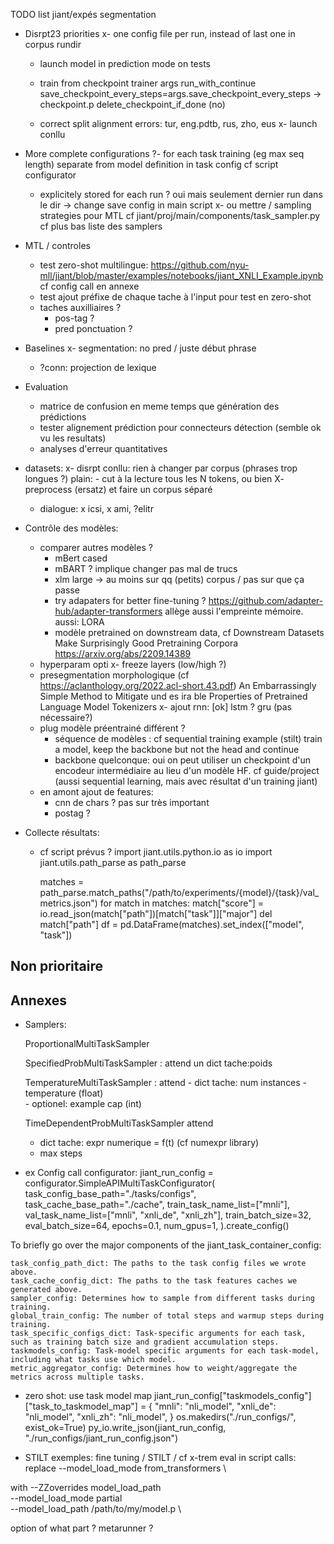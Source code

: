 TODO list jiant/expés segmentation

- Disrpt23 priorities
  x- one config file per run, instead of last one in corpus rundir
  - launch model in prediction mode on tests
  - train from checkpoint
    trainer args
       run_with_continue
       save_checkpoint_every_steps=args.save_checkpoint_every_steps -> checkpoint.p
       delete_checkpoint_if_done (no)

  - correct split alignment errors: tur, eng.pdtb, rus, zho, eus
  x- launch conllu 



- More complete configurations 
    ?- for each task training (eg max seq length) separate from model definition in task config
        cf script configurator
    - explicitely stored for each run ? oui mais seulement dernier run dans le dir 
        -> change save config in main script
    x- ou mettre / sampling strategies pour MTL cf jiant/proj/main/components/task_sampler.py
        cf plus bas liste des samplers
    
    
- MTL / controles  
    - test zero-shot multilingue: https://github.com/nyu-mll/jiant/blob/master/examples/notebooks/jiant_XNLI_Example.ipynb
        cf config call en annexe
    - test ajout préfixe de chaque tache à l'input pour test en zero-shot 
    - taches auxilliaires ?    
        - pos-tag ?
        - pred ponctuation ?  

- Baselines
    x- segmentation: no pred / juste début phrase
    - ?conn: projection de lexique

- Evaluation
    - matrice de confusion en meme temps que génération des prédictions 
    - tester alignement prédiction pour connecteurs détection (semble ok vu les resultats)
    - analyses d'erreur quantitatives

- datasets:
    x- disrpt conllu: rien à changer par corpus (phrases trop longues ?)
        plain: 
            - cut à la lecture tous les N tokens, ou bien 
            X- preprocess (ersatz) et faire un corpus séparé
        
    - dialogue: 
      x  icsi, 
      x  ami, 
        ?elitr 

- Contrôle des modèles: 
    - comparer autres modèles ? 
        - mBert cased
        - mBART ? implique changer pas mal de trucs
        - xlm large -> au moins sur qq (petits) corpus / pas sur que ça passe
        - try adapaters for better fine-tuning ? https://github.com/adapter-hub/adapter-transformers
          allège aussi l'empreinte mémoire. 
          aussi: LORA 
        - modèle pretrained on downstream data, cf Downstream Datasets Make Surprisingly Good Pretraining Corpora
            https://arxiv.org/abs/2209.14389
    - hyperparam opti
        x- freeze layers (low/high ?)
    - presegmentation morphologique (cf https://aclanthology.org/2022.acl-short.43.pdf) 
                An Embarrassingly Simple Method to  Mitigate und es ira ble  Properties of Pretrained Language Model Tokenizers
    x- ajout rnn: 
        [ok] lstm 
        ? gru (pas nécessaire?)
    - plug modèle préentrainé différent ? 
        - séquence de modèles : cf sequential training example (stilt)
            train a model, keep the backbone but not the head and continue
        - backbone quelconque: oui on peut utiliser un checkpoint d'un encodeur intermédiaire au lieu d'un modèle HF. cf guide/project
            (aussi sequential learning, mais avec résultat d'un training jiant)
    - en amont ajout de features: 
        - cnn de chars ? pas sur très important
        - postag ?

- Collecte résultats: 
    - cf script prévus ? 
        import jiant.utils.python.io as io
        import jiant.utils.path_parse as path_parse

        matches = path_parse.match_paths("/path/to/experiments/{model}/{task}/val_metrics.json")
        for match in matches:
            match["score"] = io.read_json(match["path"])[match["task"]]["major"]
            del match["path"]
        df = pd.DataFrame(matches).set_index(["model", "task"])

Non prioritaire
------------------   
   
Annexes
-------------

- Samplers: 
   
   ProportionalMultiTaskSampler

   SpecifiedProbMultiTaskSampler  : attend un dict tache:poids

   TemperatureMultiTaskSampler :
   			attend
				- dict tache: num instances
				- temperature (float)	
				- optionel: example cap (int)

   TimeDependentProbMultiTaskSampler
   attend
	- dict tache: expr numerique = f(t) (cf numexpr library)
	- max steps

- ex Config call 
configurator: 
jiant_run_config = configurator.SimpleAPIMultiTaskConfigurator(
    task_config_base_path="./tasks/configs",
    task_cache_base_path="./cache",
    train_task_name_list=["mnli"],
    val_task_name_list=["mnli", "xnli_de", "xnli_zh"],
    train_batch_size=32,
    eval_batch_size=64,
    epochs=0.1,
    num_gpus=1,
).create_config()



To briefly go over the major components of the jiant_task_container_config:

    task_config_path_dict: The paths to the task config files we wrote above.
    task_cache_config_dict: The paths to the task features caches we generated above.
    sampler_config: Determines how to sample from different tasks during training.
    global_train_config: The number of total steps and warmup steps during training.
    task_specific_configs_dict: Task-specific arguments for each task, such as training batch size and gradient accumulation steps.
    taskmodels_config: Task-model specific arguments for each task-model, including what tasks use which model.
    metric_aggregator_config: Determines how to weight/aggregate the metrics across multiple tasks.

- zero shot: use task model map
    jiant_run_config["taskmodels_config"]["task_to_taskmodel_map"] = {
    "mnli": "nli_model",
    "xnli_de": "nli_model",
    "xnli_zh": "nli_model",
}
os.makedirs("./run_configs/", exist_ok=True)
py_io.write_json(jiant_run_config, "./run_configs/jiant_run_config.json")


- STILT exemples: 
fine tuning / STILT / cf x-trem eval
in script calls: 
replace --model_load_mode from_transformers \

with
        --ZZoverrides model_load_path \
        --model_load_mode partial \
        --model_load_path /path/to/my/model.p \

option of what part ? metarunner ?